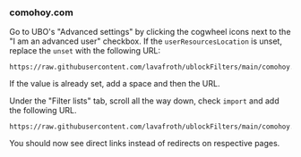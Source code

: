 ### comohoy.com

Go to UBO's "Advanced settings" by clicking the cogwheel icons next to the "I
am an advanced user" checkbox. If the `userResourcesLocation` is unset, replace
the `unset` with the following URL:

```
https://raw.githubusercontent.com/lavafroth/ublockFilters/main/comohoy.com/comohoy.js
```

If the value is already set, add a space and then the URL.

Under the "Filter lists" tab, scroll all the way down, check `import` and add
the following URL.

```
https://raw.githubusercontent.com/lavafroth/ublockFilters/main/comohoy.com/filters.txt
```

You should now see direct links instead of redirects on respective pages.
